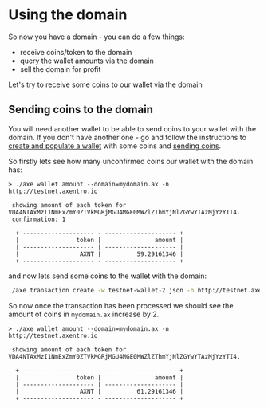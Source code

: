# Using the domain

So now you have a domain - you can do a few things:

* receive coins/token to the domain
* query the wallet amounts via the domain
* sell the domain for profit

Let's try to receive some coins to our wallet via the domain

## Sending coins to the domain

You will need another wallet to be able to send coins to your wallet with the domain. If you don't have another one - go and follow the instructions to [create and populate a wallet](https://github.com/Axentro/guide/tree/1af9e51da11ba0bd72095f71d87bcc75f8a142c0/cli/getting-started/creating-a-wallet/README.md) with some coins and [sending coins](https://github.com/Axentro/guide/tree/1af9e51da11ba0bd72095f71d87bcc75f8a142c0/cli/getting-started/sending-coins/README.md).

So firstly lets see how many unconfirmed coins our wallet with the domain has:

```text
> ./axe wallet amount --domain=mydomain.ax -n http://testnet.axentro.io

 showing amount of each token for VDA4NTAxMzI1NmExZmY0ZTVkMGRjMGU4MGE0MWZlZThmYjNlZGYwYTAzMjYzYTI4.
 confirmation: 1

  + -------------------- - -------------------- +
  |                token |               amount |
  | -------------------- | -------------------- |
  |                 AXNT |          59.29161346 |
  + -------------------- - -------------------- +
```

and now lets send some coins to the wallet with the domain:

```bash
./axe transaction create -w testnet-wallet-2.json -n http://testnet.axentro.io -m 2 -f 1 --domain=fullmetal.ax
```

So now once the transaction has been processed we should see the amount of coins in `mydomain.ax` increase by 2.

```text
> ./axe wallet amount --domain=mydomain.ax -n http://testnet.axentro.io

 showing amount of each token for VDA4NTAxMzI1NmExZmY0ZTVkMGRjMGU4MGE0MWZlZThmYjNlZGYwYTAzMjYzYTI4.

  + -------------------- - -------------------- +
  |                token |               amount |
  | -------------------- | -------------------- |
  |                 AXNT |          61.29161346 |
  + -------------------- - -------------------- +
```

